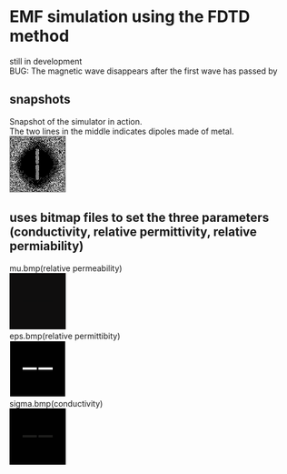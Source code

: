 # EMF simulation using the FDTD method
still in development   
BUG: The magnetic wave disappears after the first wave has passed by

## snapshots
Snapshot of the simulator in action.     
The two lines in the middle indicates dipoles made of metal.   
![snapshot.png](snapshot.png?raw=true)

## uses bitmap files to set the three parameters (conductivity, relative permittivity, relative permiability)   
mu.bmp(relative permeability)   
![mu.bmp](mu.bmp?raw=true)   
eps.bmp(relative permittibity)   
![eps.bmp](eps.bmp?raw=true)   
sigma.bmp(conductivity)   
![sigma.bmp](sigma.bmp?raw=true)      

